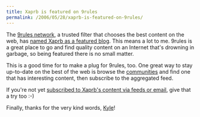 ```yaml
---
title: Xaprb is featured on 9rules
permalink: /2006/05/28/xaprb-is-featured-on-9rules/
---
```

The [9rules network][1], a trusted filter that chooses the best content on the web, has [named Xaprb as a featured blog][2]. This means a lot to me. 9rules is a great place to go and find quality content on an Internet that's drowning in garbage, so being featured there is no small matter.

This is a good time for to make a plug for 9rules, too. One great way to stay up-to-date on the best of the web is browse the [communities][3] and find one that has interesting content, then subscribe to the aggregated feed.

If you're not yet [subscribed to Xaprb's content via feeds or email][4], give that a try too :-)

Finally, thanks for the very kind words, [Kyle][5]!

 [1]: http://9rules.com
 [2]: http://9rules.com/en/browse/featured/archive/94/
 [3]: http://9rules.com/en/browse/
 [4]: /blog/subscribe/
 [5]: http://warpspire.com/

